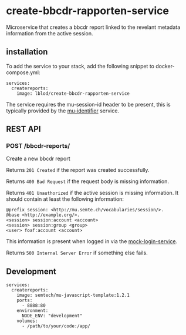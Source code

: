 # create-bbcdr-rapporten-service
Microservice that creates a bbcdr report linked to the revelant metadata information from the active session. 

## installation
To add the service to your stack, add the following snippet to docker-compose.yml:

```
services:
  createreports:
    image: lblod/create-bbcdr-rapporten-service
```

The service requires the mu-session-id header to be present, this is typically provided by the [mu-identifier](https://github.com/mu-semtech/mu-identifier) service.

## REST API
### POST /bbcdr-reports/
Create a new bbcdr report

Returns `201 Created` if the report was created successfully.

Returns `400 Bad Request` if the request body is missing information.

Returns `401 Unauthorized` if the active session is missing information. It should contain at least the following information:
```
@prefix session: <http://mu.semte.ch/vocabularies/session/>.
@base <http://example.org/>.
<session> session:account <account>
<session> session:group <group>
<user> foaf:account <account>
```

This information is present when logged in via the [mock-login-service](https://github.com/lblod/mock-login-service).

Returns `500 Internal Server Error` if something else fails.

## Development

```
services:
  createreports:
    image: semtech/mu-javascript-template:1.2.1
    ports:
      - 8888:80
    environment:
      NODE_ENV: "development"
    volumes:
      - /path/to/your/code:/app/
```
